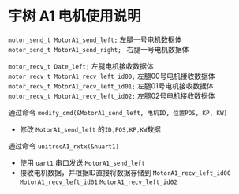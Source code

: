 # 宇树 A1 电机使用说明

`motor_send_t MotorA1_send_left;`          左腿一号电机数据体  
`motor_send_t MotorA1_send_right; `        右腿一号电机数据体  
  
`motor_recv_t Date_left;`         左腿电机接收数据体  
`motor_recv_t MotorA1_recv_left_id00;`    左腿00号电机接收数据体  
`motor_recv_t MotorA1_recv_left_id01;`    左腿01号电机接收数据体  
`motor_recv_t MotorA1_recv_left_id02;`    左腿02号电机接收数据体  



通过命令 `modify_cmd(&MotorA1_send_left, 电机ID, 位置POS, KP, KW)` 
 - 修改 `MotorA1_send_left` 的`ID,POS,KP,KW`数据  
  
  
通过命令 `unitreeA1_rxtx(&huart1)` 
- 使用 `uart1` 串口发送 `MotorA1_send_left` 
- 接收电机数据，并根据ID直接将数据存储到 `MotorA1_recv_left_id00` `MotorA1_recv_left_id01` `MotorA1_recv_left_id02`